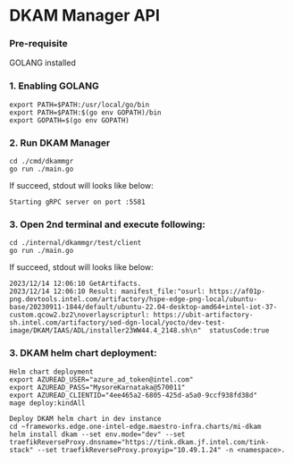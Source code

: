 # DKAM Manager API

### Pre-requisite
GOLANG installed 

### 1. Enabling GOLANG
```
export PATH=$PATH:/usr/local/go/bin
export PATH=$PATH:$(go env GOPATH)/bin
export GOPATH=$(go env GOPATH)
```
### 2. Run DKAM Manager
```
cd ./cmd/dkammgr
go run ./main.go
```
If succeed, stdout will looks like below:
```
Starting gRPC server on port :5581
```
### 3. Open 2nd terminal and execute following:
```
cd ./internal/dkammgr/test/client
go run ./main.go
```
If succeed, stdout will looks like below:
```
2023/12/14 12:06:10 GetArtifacts.
2023/12/14 12:06:10 Result: manifest_file:"osurl: https://af01p-png.devtools.intel.com/artifactory/hspe-edge-png-local/ubuntu-base/20230911-1844/default/ubuntu-22.04-desktop-amd64+intel-iot-37-custom.qcow2.bz2\noverlayscripturl: https://ubit-artifactory-sh.intel.com/artifactory/sed-dgn-local/yocto/dev-test-image/DKAM/IAAS/ADL/installer23WW44.4_2148.sh\n"  statusCode:true

```
### 3. DKAM helm chart deployment:
```
Helm chart deployment
export AZUREAD_USER="azure_ad_token@intel.com"
export AZUREAD_PASS="MysoreKarnataka@570011"
export AZUREAD_CLIENTID="4ee465a2-6805-425d-a5a0-9ccf938fd38d"
mage deploy:kindAll

Deploy DKAM helm chart in dev instance
cd ~frameworks.edge.one-intel-edge.maestro-infra.charts/mi-dkam
helm install dkam --set env.mode="dev" --set traefikReverseProxy.dnsname="https://tink.dkam.jf.intel.com/tink-stack" --set traefikReverseProxy.proxyip="10.49.1.24" -n <namespace>.
 

